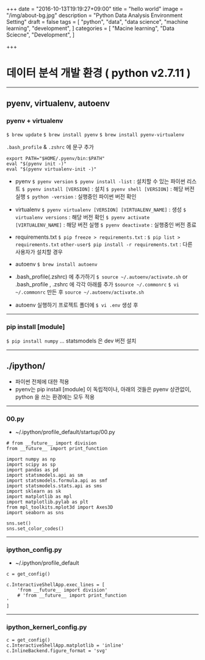 +++
date = "2016-10-13T19:19:27+09:00"
title = "hello world"
image = "/img/about-bg.jpg"
description = "Python Data Analysis Environment Setting"
draft = false
tags = [
  "python",
  "data",
  "data science",
  "machine learning",
  "development",
]
categories = [
  "Macine learning",
  "Data Sciecne",
  "Development",
]

+++

# 데이터 분석 개발 환경 ( python v2.7.11 )

---
## pyenv, virtualenv, autoenv
### pyenv + virtualenv
`$ brew update`
`$ brew install pyenv`
`$ brew install pyenv-virtualenv`

`.bash_profile` & `.zshrc` 에 문구 추가
```
export PATH="$HOME/.pyenv/bin:$PATH"
eval "$(pyenv init -)"
eval "$(pyenv virtualenv-init -)"
```
- pyenv
`$ pyenv version`
`$ pyenv install -list` : 설치할 수 있는 파이썬 리스트
`$ pyenv install [VERSION]`  : 설치
`$ pyenv shell [VERSION]` : 해당 버전 실행
`$ python -version` : 실행중인 파이썬 버전 확인

- virtualenv
`$ pyenv virtualenv [VERSION] [VIRTUALENV_NAME]` : 생성
`$ virtualenv versions` : 해당 버전 확인
`$ pyenv activate [VIRTUALENV_NAME]` : 해당 버전 실행
`$ pyenv deactivate` : 실행중인 버전 종료

- requirements.txt
`$ pip freeze > requirements.txt` : 
`$ pip list > requirements.txt`
`other-user$ pip install -r requirements.txt` : 다른 사용자가 설치할 경우

- autoenv
`$ brew install autoenv`
-  .bash_profile(.zshrc) 에 추가하기
`$ source ~/.autoenv/activate.sh`
or .bash_profile , .zshrc 에 각각 아래를 추가 
`$source ~/.commonrc`
`$ vi ~/.commonrc` 만든 후
`source ~/.autoenv/activate.sh`

- autoenv 실행하기
프로젝트 폴더에 `$ vi .env` 생성 후



---
### pip install [module]
`$ pip install numpy`
...
statsmodels 은 dev 버전 설치

---
## ./ipython/
- 파이썬 전체에 대한 적용
- pyenv는 pip install [module] 이 독립적이나, 아래의 것들은 pyenv 상관없이, python 을 쓰는 환경에는 모두 적용


---
### 00.py
- ~/.ipython/profile_default/startup/00.py
```
# from __future__ import division
from __future__ import print_function

import numpy as np
import scipy as sp
import pandas as pd
import statsmodels.api as sm
import statsmodels.formula.api as smf
import statsmodels.stats.api as sms
import sklearn as sk
import matplotlib as mpl
import matplotlib.pylab as plt
from mpl_toolkits.mplot3d import Axes3D
import seaborn as sns

sns.set()
sns.set_color_codes()
```

---
### ipython_config.py
- ~/.ipython/profile_default
```
c = get_config()

c.InteractiveShellApp.exec_lines = [
	'from __future__ import division'
	# 'from __future__ import print_function
'
]
```

---
### ipython_kernerl_config.py
```
c = get_config()
c.InteractiveShellApp.matplotlib = 'inline'
c.InlineBackend.figure_format = 'svg'
```

